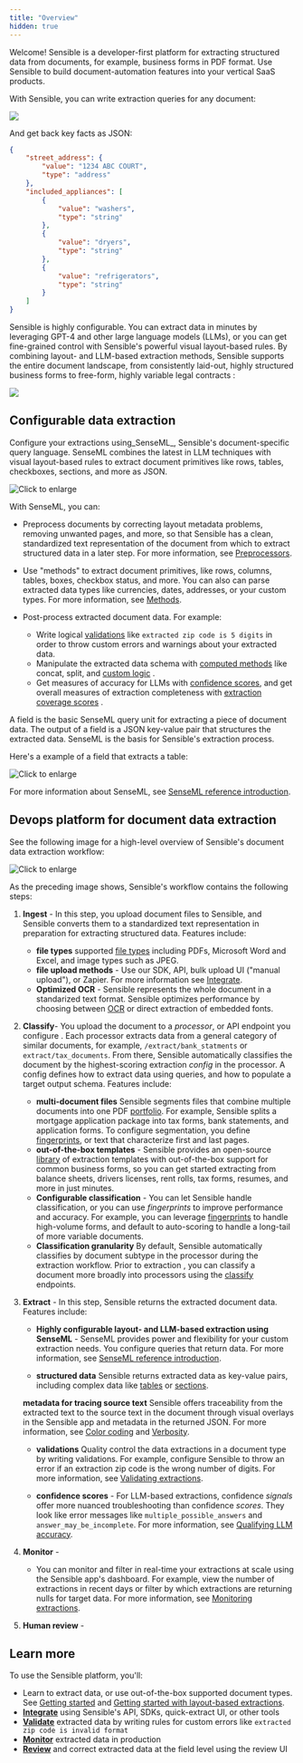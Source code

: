 ```yaml
---
title: "Overview"
hidden: true
---
```




Welcome! Sensible is a developer-first platform for extracting structured data from documents, for example, business forms in PDF format. Use Sensible to build document-automation features into your vertical SaaS products. 

With Sensible, you can write extraction queries for any document:

![](https://files.readme.io/799bd47-image.png)

And get back key facts as JSON:



```json
{
    "street_address": {
        "value": "1234 ABC COURT",
        "type": "address"
    },
    "included_appliances": [
        {
            "value": "washers",
            "type": "string"
        },
        {
            "value": "dryers",
            "type": "string"
        },
        {
            "value": "refrigerators",
            "type": "string"
        }
    ]
}
```

Sensible is highly configurable. You can extract data in minutes by leveraging GPT-4 and other large language models (LLMs), or you can get fine-grained control with Sensible's powerful visual layout-based rules. By combining layout- and LLM-based extraction methods, Sensible supports the entire document landscape, from consistently laid-out, highly structured business forms to free-form, highly variable legal contracts :

![](https://raw.githubusercontent.com/sensible-hq/sensible-docs/main/readme-sync/assets/v0/images/final/document_landscape.png)

## Configurable data extraction

Configure your extractions using_SenseML_, Sensible's document-specific query language. SenseML combines the latest in LLM techniques with visual layout-based rules to extract document primitives like rows, tables, checkboxes, sections, and more as JSON. 

![Click to enlarge](https://raw.githubusercontent.com/sensible-hq/sensible-docs/main/readme-sync/assets/v0/images/final/platform_senseml.png)



With SenseML, you can:

- Preprocess documents by correcting layout metadata problems, removing unwanted pages, and more, so that Sensible has a clean, standardized text representation of the document from which to extract structured data in a later step. For more information, see [Preprocessors](doc:preprocessors). 

- Use "methods" to extract document primitives, like rows, columns, tables, boxes, checkbox status, and more. You can also can parse extracted data types like currencies, dates, addresses, or your custom types. For more information, see [Methods](doc:methods). 

- Post-process extracted document data. For example:
  - Write logical [validations](doc:validate-extractions)  like `extracted zip code is 5 digits` in order to throw custom errors and warnings about your extracted data. 
  - Manipulate the extracted data schema with [computed methods](doc:computed-field-methods)  like concat, split, and [custom logic](doc:custom-computation) .
  - Get measures of accuracy for LLMs with [confidence scores](doc:confidence), and get overall measures of extraction completeness with [extraction coverage scores](doc:metrics#extraction-coverage)  . 

A field is the basic SenseML query unit for extracting a piece of document data. The output of a field is a JSON key-value pair that structures the extracted data. SenseML is the basis for Sensible's extraction process.

Here's a example of a field that extracts a table:

![Click to enlarge](https://raw.githubusercontent.com/sensible-hq/sensible-docs/main/readme-sync/assets/v0/images/final/senseml_intro_1.png)

For more information about SenseML, see [SenseML reference introduction](doc:senseml-reference-introduction).

## Devops platform for document data extraction

See the following image for a high-level overview of Sensible's document data extraction workflow:

![Click to enlarge](https://raw.githubusercontent.com/sensible-hq/sensible-docs/main/readme-sync/assets/v0/images/final/platform_devops.png)

As the preceding image shows, Sensible's workflow contains the following steps: 

1. **Ingest** - In this step, you upload document files to Sensible, and Sensible converts them to a standardized text representation in preparation for extracting structured data. Features include:
   - **file types** supported [file types](doc:file-types) including PDFs, Microsoft Word and Excel, and image types such as JPEG.
   - **file upload methods** - Use our SDK, API, bulk upload UI ("manual upload"), or Zapier. For more information see [Integrate](doc:integrate).
   - **Optimized OCR** - Sensible represents the whole document in a standarized text format. Sensible optimizes performance by choosing between [OCR](doc:ocr) or direct extraction of embedded fonts. 

2. **Classify**- You upload the document to a _processor_, or API endpoint you configure . Each processor extracts data from a general category of similar documents, for example, `/extract/bank_statments` or `extract/tax_documents`.  From there, Sensible automatically classifies the document by  the highest-scoring extraction *config* in the processor. A config defines how to extract data  using queries, and how to populate a target output schema. Features include:
   - **multi-document files** Sensible segments files that combine multiple documents into one PDF [portfolio](doc:portfolio). For example, Sensible splits a mortgage application package into tax forms, bank statements, and application forms. To configure segmentation, you define  [fingerprints](doc:fingerprint), or text that characterize first and last pages.
   - **out-of-the-box templates** - Sensible provides an open-source [library](doc:library-quickstart)  of extraction templates with out-of-the-box support for common business forms, so you can get started extracting from balance sheets, drivers licenses, rent rolls, tax forms, resumes, and more in just minutes.
   - **Configurable classification** - You can let Sensible handle classification, or you can use _fingerprints_ to improve performance and accuracy. For example, you can leverage [fingerprints](doc:fallbacks#capture-long-tail-documents-with-fallback-configs)  to handle high-volume forms, and default to auto-scoring to handle a long-tail of more variable documents.
   - **Classification granularity** By default, Sensible automatically classifies by document subtype in the processor during the extraction workflow. Prior to extraction , you can classify a document more broadly into processors using the [classify](doc:classify) endpoints. 

3. **Extract** - In this step, Sensible returns the extracted document data. Features include: 

   - **Highly configurable layout- and LLM-based extraction using SenseML** -  SenseML provides power and flexibility for your custom extraction needs.  You configure queries that return data. For more information, see  [SenseML reference introduction](doc:senseml-reference-introduction).

   - **structured data** Sensible returns extracted data as key-value pairs, including complex data like [tables](doc:nlp-table)  or [sections](doc:repeat-layouts). 

   **metadata for tracing source text** Sensible offers traceability from the extracted text to the source text in the document through visual overlays in the Sensible app and metadata in the returned JSON. For more information, see [Color coding](doc:color) and [Verbosity](doc:verbosity).

   - **validations** Quality control the data extractions in a document type by writing validations. For example, configure Sensible to throw an error if an extraction zip code is the wrong number of digits. For more information, see [Validating extractions](doc:validate-extractions).

   - **confidence scores**  - For LLM-based extractions, confidence _signals_ offer more nuanced troubleshooting than confidence _scores_. They look like error messages like `multiple_possible_answers` and `answer_may_be_incomplete`. For more information, see [Qualifying LLM accuracy](doc:confidence).

4. **Monitor** -  

   - You can monitor and filter in real-time your extractions at scale using the Sensible app's dashboard. For example, view the number of extractions in recent days or filter by which extractions are returning nulls for target data. For more information, see [Monitoring extractions](doc:metrics).

5. **Human review** - 

## Learn more

To use the Sensible platform, you'll:

- Learn  to extract data, or use out-of-the-box supported document types. See [Getting started](doc:draft-getting-started-ai) and [Getting started with layout-based extractions](doc:getting-started).
- [**Integrate**](doc:integrate) using Sensible's API, SDKs, quick-extract UI, or other tools
- [**Validate**](doc:validate-extractions) extracted data by writing rules for custom errors like `extracted zip code is invalid format` 
- [**Monitor**](doc:metrics) extracted data in production 
- [**Review**](doc:human-review) and correct extracted data at the field level using the review UI











